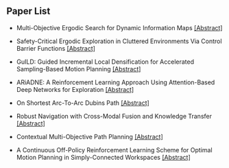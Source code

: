 ## Paper List

- Multi-Objective Ergodic Search for Dynamic Information Maps
[[Abstract]](https://events.infovaya.com/presentation?id=94226)

- Safety-Critical Ergodic Exploration in Cluttered Environments Via Control Barrier Functions
[[Abstract]](https://events.infovaya.com/presentation?id=94229)

- GuILD: Guided Incremental Local Densification for Accelerated Sampling-Based Motion Planning
[[Abstract]](https://events.infovaya.com/presentation?id=94232)

- ARiADNE: A Reinforcement Learning Approach Using Attention-Based Deep Networks for Exploration
[[Abstract]](https://events.infovaya.com/presentation?id=94235)

- On Shortest Arc-To-Arc Dubins Path
[[Abstract]](https://events.infovaya.com/presentation?id=94238)

- Robust Navigation with Cross-Modal Fusion and Knowledge Transfer
[[Abstract]](https://events.infovaya.com/presentation?id=94241)

- Contextual Multi-Objective Path Planning
[[Abstract]](https://events.infovaya.com/presentation?id=94244)

- A Continuous Off-Policy Reinforcement Learning Scheme for Optimal Motion Planning in Simply-Connected Workspaces
[[Abstract]](https://events.infovaya.com/presentation?id=94247)

